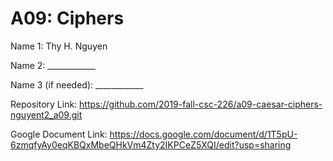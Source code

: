 # A09: Ciphers

Name 1: Thy H. Nguyen

Name 2: ____________

Name 3 (if needed): ____________

Repository Link: https://github.com/2019-fall-csc-226/a09-caesar-ciphers-nguyent2_a09.git

Google Document Link: https://docs.google.com/document/d/1T5pU-6zmqfyAy0eqKBQxMbeQHkVm4Zty2IKPCeZ5XQI/edit?usp=sharing
